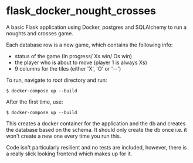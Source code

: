 # flask_docker_nought_crosses

A basic Flask application using Docker, postgres and SQLAlchemy to run a noughts and crosses game.

Each database row is a new game, which contains the following info:
- status of the game (In progress/ Xs win/ Os win)
- the player who is about to move (player 1 is always Xs)
- 9 columns for the tiles (either 'X', 'O' or '--')

To run, navigate to root directory and run:

    $ docker-compose up --build
    
After the first time, use: 

    $ docker-compose up --build

This creates a docker container for the application and the db and creates the database based on the schema. It should only create the db once i.e. it won't create a new one every time you run this.

Code isn't particularly resilient and no tests are included, however, there is a really slick looking frontend which makes up for it.

